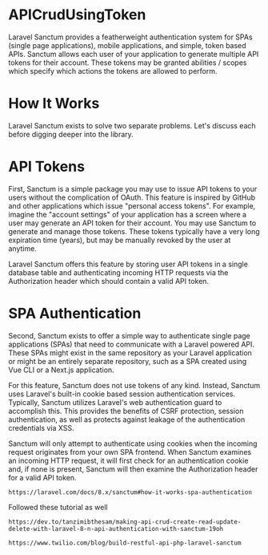 # APICrudUsingToken
Laravel Sanctum provides a featherweight authentication system for SPAs (single page applications), mobile applications, and simple, token based APIs. Sanctum allows each user of your application to generate multiple API tokens for their account. These tokens may be granted abilities / scopes which specify which actions the tokens are allowed to perform.

# How It Works
Laravel Sanctum exists to solve two separate problems. Let's discuss each before digging deeper into the library.

# API Tokens
First, Sanctum is a simple package you may use to issue API tokens to your users without the complication of OAuth. This feature is inspired by GitHub and other applications which issue "personal access tokens". For example, imagine the "account settings" of your application has a screen where a user may generate an API token for their account. You may use Sanctum to generate and manage those tokens. These tokens typically have a very long expiration time (years), but may be manually revoked by the user at anytime.

Laravel Sanctum offers this feature by storing user API tokens in a single database table and authenticating incoming HTTP requests via the Authorization header which should contain a valid API token.

# SPA Authentication
Second, Sanctum exists to offer a simple way to authenticate single page applications (SPAs) that need to communicate with a Laravel powered API. These SPAs might exist in the same repository as your Laravel application or might be an entirely separate repository, such as a SPA created using Vue CLI or a Next.js application.

For this feature, Sanctum does not use tokens of any kind. Instead, Sanctum uses Laravel's built-in cookie based session authentication services. Typically, Sanctum utilizes Laravel's web authentication guard to accomplish this. This provides the benefits of CSRF protection, session authentication, as well as protects against leakage of the authentication credentials via XSS.

Sanctum will only attempt to authenticate using cookies when the incoming request originates from your own SPA frontend. When Sanctum examines an incoming HTTP request, it will first check for an authentication cookie and, if none is present, Sanctum will then examine the Authorization header for a valid API token.

``` https://laravel.com/docs/8.x/sanctum#how-it-works-spa-authentication ```

Followed these tutorial as well 

``` https://dev.to/tanzimibthesam/making-api-crud-create-read-update-delete-with-laravel-8-n-api-authentication-with-sanctum-19oh ```

``` https://www.twilio.com/blog/build-restful-api-php-laravel-sanctum ```
